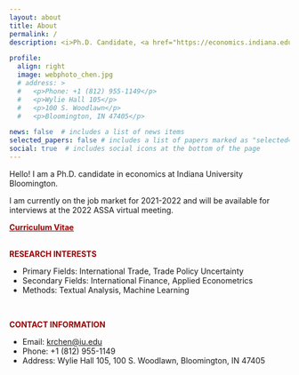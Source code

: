 ```yaml
---
layout: about
title: About
permalink: /
description: <i>Ph.D. Candidate, <a href="https://economics.indiana.edu/index.html">Department of Economics, Indiana University</a>.</i>

profile:
  align: right
  image: webphoto_chen.jpg
  # address: >
  #   <p>Phone: +1 (812) 955-1149</p>
  #   <p>Wylie Hall 105</p>
  #   <p>100 S. Woodlawn</p>
  #   <p>Bloomington, IN 47405</p>

news: false  # includes a list of news items
selected_papers: false # includes a list of papers marked as "selected={true}"
social: true  # includes social icons at the bottom of the page
---
```


Hello! I am a Ph.D. candidate in economics at Indiana University Bloomington. 

I am currently on the job market for 2021-2022 and will be available for interviews at the 2022 ASSA virtual meeting.
<br/>

[**<span style="color:#990000"> Curriculum Vitae </span>**](../assets/pdf/cv_Chen_Kairong_iu.pdf)
<br/><br/>
  
**<span style="color:#990000"> RESEARCH INTERESTS </span>** 
- Primary Fields: International Trade, Trade Policy Uncertainty
- Secondary Fields: International Finance, Applied Econometrics
- Methods: Textual Analysis, Machine Learning
<br/>

**<span style="color:#990000"> CONTACT INFORMATION </span>**   
- Email: <krchen@iu.edu>  
- Phone: +1 (812) 955-1149  
- Address: Wylie Hall 105, 100 S. Woodlawn, Bloomington, IN 47405  
<br/>



<!-- Write your biography here. Tell the world about yourself. Link to your favorite [subreddit](http://reddit.com){:target="\_blank"}. You can put a picture in, too. The code is already in, just name your picture `prof_pic.jpg` and put it in the `img/` folder.

Put your address / P.O. box / other info right below your picture. You can also disable any these elements by editing `profile` property of the YAML header of your `_pages/about.md`. Edit `_bibliography/papers.bib` and Jekyll will render your [publications page](/al-folio/publications/) automatically.

Link to your social media connections, too. This theme is set up to use [Font Awesome icons](http://fortawesome.github.io/Font-Awesome/){:target="\_blank"} and [Academicons](https://jpswalsh.github.io/academicons/){:target="\_blank"}, like the ones below. Add your Facebook, Twitter, LinkedIn, Google Scholar, or just disable all of them. -->
